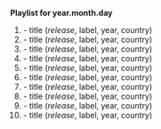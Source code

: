 **Playlist for year.month.day**

1. []() - title (_release_, label, year, country)
1. []() - title (_release_, label, year, country)
1. []() - title (_release_, label, year, country)
1. []() - title (_release_, label, year, country)
1. []() - title (_release_, label, year, country)
1. []() - title (_release_, label, year, country)
1. []() - title (_release_, label, year, country)
1. []() - title (_release_, label, year, country)
1. []() - title (_release_, label, year, country)
1. []() - title (_release_, label, year, country)
